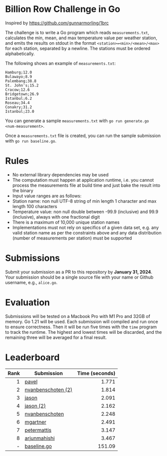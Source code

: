 # Billion Row Challenge in Go

Inspired by https://github.com/gunnarmorling/1brc

The challenge is to write a Go program which reads `measurements.txt`,
calculates the min, mean, and max temperature value per weather station, and
emits the results on stdout in the format `<station>=<min>/<mean>/<max>` for
each station, separated by a newline. The stations must be ordered
alphabetically.

The following shows an example of `measurements.txt`:

```
Hamburg;12.0
Bulawayo;8.9
Palembang;38.8
St. John's;15.2
Cracow;12.6
Bridgetown;26.9
Istanbul;6.2
Roseau;34.4
Conakry;31.2
Istanbul;23.0
```

You can generate a sample `measurements.txt` with
`go run generate.go <num-measurement>`.

Once a `measurements.txt` file is created, you can run the sample submission
with `go run baseline.go`.

# Rules

* No external library dependencies may be used
* The computation must happen at application runtime, i.e. you cannot process 
  the measurements file at build time and just bake the result into the binary
* Input value ranges are as follows:
* Station name: non null UTF-8 string of min length 1 character and max 
  length 100 characters
* Temperature value: non null double between -99.9 (inclusive) and 99.9 
  (inclusive), always with one fractional digit
* There is a maximum of 10,000 unique station names
* Implementations must not rely on specifics of a given data set, e.g. any 
  valid station name as per the constraints above and any data distribution
  (number of measurements per station) must be supported

# Submissions

Submit your submission as a PR to this repository by **January 31, 2024**. Your
submission should be a single source file with your name or Github username,
e.g., `alice.go`.

# Evaluation

Submissions will be tested on a Macbook Pro with M1 Pro and 32GB of memory. Go
1.21 will be used. Each submission will compiled and run once to ensure
correctness. Then it will be run five times with the `time` program to track the
runtime. The highest and lowest times will be discarded, and the remaining three
will be averaged for a final result.

# Leaderboard

| Rank | Submission                                                         | Time (seconds) |
|-----:|--------------------------------------------------------------------|---------------:|
|    1 | [pavel](https://github.com/dhartunian/1brcgo/pull/15)              |          1.771 |
|    2 | [nvanbenschoten (2)](https://github.com/dhartunian/1brcgo/pull/14) |          1.814 |
|    3 | [jason](https://github.com/dhartunian/1brcgo/pull/11)              |          2.091 |
|    4 | [jason (2)](https://github.com/dhartunian/1brcgo/pull/16)          |          2.162 |
|    5 | [nvanbenschoten](https://github.com/dhartunian/1brcgo/pull/6)      |          2.248 |
|    6 | [mgartner](https://github.com/dhartunian/1brcgo/pull/7)            |          2.491 |
|    7 | [petermattis](https://github.com/dhartunian/1brcgo/pull/5)         |          3.147 |
|    8 | [arjunmahishi](https://github.com/dhartunian/1brcgo/pull/10)       |          3.467 |
|    - | [baseline.go](baseline.go)                                         |         151.09 |
